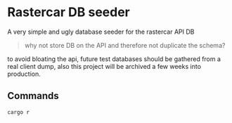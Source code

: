 # Rastercar DB seeder

A very simple and ugly database seeder for the rastercar API DB

> why not store DB on the API and therefore not duplicate the schema?

to avoid bloating the api, future test databases should be gathered from a real client dump,
also this project will be archived a few weeks into production.

## Commands

```bash
cargo r
```
